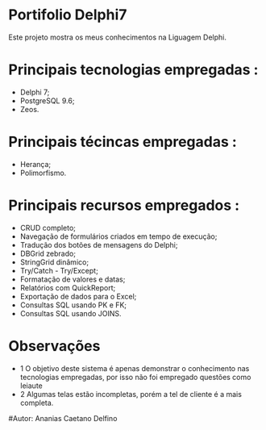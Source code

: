 # Portifolio Delphi7
Este projeto mostra os meus conhecimentos na Liguagem Delphi.
# Principais tecnologias empregadas :
   - Delphi 7;
   - PostgreSQL 9.6;
   - Zeos.  
# Principais técincas empregadas :
  - Herança;
  - Polimorfismo.
# Principais recursos empregados :
- CRUD completo;
- Navegação de formulários criados em tempo de execução;
- Tradução dos botões de mensagens do Delphi;
- DBGrid zebrado;
- StringGrid dinâmico;
- Try/Catch - Try/Except;
- Formatação de valores e datas;
- Relatórios com QuickReport;
- Exportação de dados para o Excel;
- Consultas SQL usando PK e FK;
- Consultas SQL usando JOINS.
# Observações
- 1 O objetivo deste sistema é apenas demonstrar o conhecimento nas tecnologias empregadas, por isso não foi empregado questões como leiaute
- 2 Algumas telas estão incompletas, porém a tel de cliente é a mais completa.

#Autor:  Ananias Caetano Delfino
